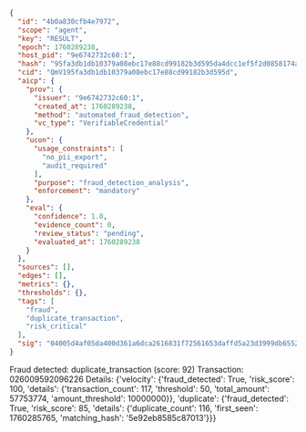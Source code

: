 ```json
{
  "id": "4b0a830cfb4e7972",
  "scope": "agent",
  "key": "RESULT",
  "epoch": 1760289238,
  "host_pid": "9e6742732c60:1",
  "hash": "95fa3db1db10379a08ebc17e88cd99182b3d595da4dcc1ef5f2d0858174a1c99",
  "cid": "QmV195fa3db1db10379a08ebc17e88cd99182b3d595d",
  "aicp": {
    "prov": {
      "issuer": "9e6742732c60:1",
      "created_at": 1760289238,
      "method": "automated_fraud_detection",
      "vc_type": "VerifiableCredential"
    },
    "ucon": {
      "usage_constraints": [
        "no_pii_export",
        "audit_required"
      ],
      "purpose": "fraud_detection_analysis",
      "enforcement": "mandatory"
    },
    "eval": {
      "confidence": 1.0,
      "evidence_count": 0,
      "review_status": "pending",
      "evaluated_at": 1760289238
    }
  },
  "sources": [],
  "edges": [],
  "metrics": {},
  "thresholds": {},
  "tags": [
    "fraud",
    "duplicate_transaction",
    "risk_critical"
  ],
  "sig": "04005d4af05da400d361a6dca2616831f72561653daffd5a23d3999db6552e94"
}
```

Fraud detected: duplicate_transaction (score: 92)
Transaction: 026009592096226
Details: {'velocity': {'fraud_detected': True, 'risk_score': 100, 'details': {'transaction_count': 117, 'threshold': 50, 'total_amount': 57753774, 'amount_threshold': 10000000}}, 'duplicate': {'fraud_detected': True, 'risk_score': 85, 'details': {'duplicate_count': 116, 'first_seen': 1760285765, 'matching_hash': '5e92eb8585c87013'}}}